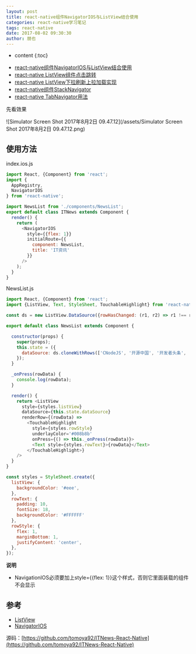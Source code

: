 ```yaml
---
layout: post
title: react-native组件NavigatorIOS与ListView结合使用
categories: react-native学习笔记
tags: react-native
date: 2017-08-02 09:30:30
author: 朋也
---
```


* content
{:toc}

- [react-native组件NavigatorIOS与ListView结合使用](https://blog.yiiu.co/2017/08/02/react-native-navigatorios-listview/)
- [react-native ListView组件点击跳转](https://blog.yiiu.co/2017/08/02/react-native-listview-forward/)
- [react-native ListView下拉刷新上拉加载实现](https://blog.yiiu.co/2017/08/02/react-native-listview-refresh-loadmore/)
- [react-native组件StackNavigator](https://blog.yiiu.co/2017/08/07/react-native-stacknavigator/)
- [react-native TabNavigator用法](https://blog.yiiu.co/2017/09/06/react-native-tabnavigator/)

先看效果

![Simulator Screen Shot 2017年8月2日 09.47.12](/assets/Simulator Screen Shot 2017年8月2日 09.47.12.png)





## 使用方法

index.ios.js

```javascript
import React, {Component} from 'react';
import {
  AppRegistry,
  NavigatorIOS
} from 'react-native';

import NewsList from './components/NewsList';
export default class ITNews extends Component {
  render() {
    return (
      <NavigatorIOS
        style={{flex: 1}}
        initialRoute={{
          component: NewsList,
          title: 'IT资讯'
        }}
      />
    );
  }
}
```

NewsList.js

```javascript
import React, {Component} from 'react';
import {ListView, Text, StyleSheet, TouchableHighlight} from 'react-native';

const ds = new ListView.DataSource({rowHasChanged: (r1, r2) => r1 !== r2});

export default class NewsList extends Component {

  constructor(props) {
    super(props);
    this.state = ({
      dataSource: ds.cloneWithRows(['CNodeJS', '开源中国', '开发者头条', '推酷', 'SegmentFault', 'IT之家', 'V2EX', '知乎日报', 'W3CPlus']),
    });
  }

  _onPress(rowData) {
    console.log(rowData);
  }

  render() {
    return <ListView
      style={styles.listView}
      dataSource={this.state.dataSource}
      renderRow={(rowData) =>
        <TouchableHighlight
          style={styles.rowStyle}
          underlayColor='#008b8b'
          onPress={() => this._onPress(rowData)}>
          <Text style={styles.rowText}>{rowData}</Text>
        </TouchableHighlight>}
    />
  }
}

const styles = StyleSheet.create({
  listView: {
    backgroundColor: '#eee',
  },
  rowText: {
    padding: 10,
    fontSize: 18,
    backgroundColor: '#FFFFFF'
  },
  rowStyle: {
    flex: 1,
    marginBottom: 1,
    justifyContent: 'center',
  },
});
```

**说明**

- NavigationIOS必须要加上style={{flex: 1}}这个样式，否则它里面装载的组件不会显示

## 参考

- [ListView](http://facebook.github.io/react-native/docs/listview.html)
- [NavigatorIOS](http://facebook.github.io/react-native/docs/navigatorios.html)

源码：[https://github.com/tomoya92/ITNews-React-Native](https://github.com/tomoya92/ITNews-React-Native)